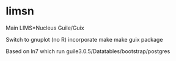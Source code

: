 # limsn
Main LIMS*Nucleus Guile/Guix 

Switch to gnuplot (no R)
incorporate make
make guix package


Based on ln7 which run guile3.0.5/Datatables/bootstrap/postgres
